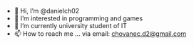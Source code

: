 - 👋 Hi, I’m @danielch02
- 👀 I’m interested in programming and games
- 🌱 I’m currently university student of IT
- 📫 How to reach me ... via email: chovanec.d2@gmail.com

